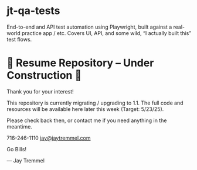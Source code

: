 # jt-qa-tests
End-to-end and API test automation using Playwright, built against a real-world practice app / etc. Covers UI, API, and some wild, “I actually built this” test flows.

# 🚧 Resume Repository – Under Construction 🚧

Thank you for your interest!

This repository is currently migrating / upgrading to 1.1. The full code and resources will be available here later this week (Target: 5/23/25).

Please check back then, or contact me if you need anything in the meantime.

716-246-1110
jay@jaytremmel.com

Go Bills!

— Jay Tremmel
